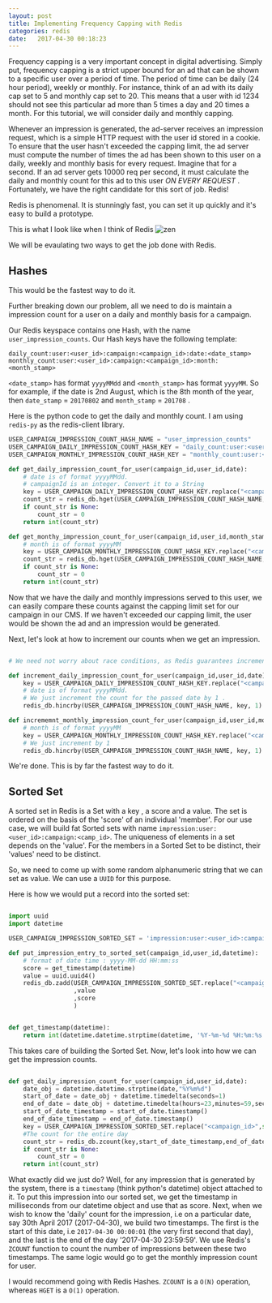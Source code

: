 ```yaml
---
layout: post
title: Implementing Frequency Capping with Redis
categories: redis
date:   2017-04-30 00:18:23 
---
```



Frequency capping is a very important concept in digital advertising. Simply put, frequency capping is a strict upper bound for an ad that can be shown to a specific user over a period of time. The period of time can be daily (24 hour period), weekly or monthly. For instance, think of an ad with its daily cap set to 5 and monthly cap set to 20. This means that a user with id 1234 should not see this particular ad more than 5 times a day and 20 times a month. For this tutorial, we will consider daily and monthly capping.

Whenever an impression is generated, the ad-server receives an impression request, which is a simple HTTP request with the user id stored in a cookie. To ensure that the user hasn't exceeded the capping limit, the ad server must compute the number of times the ad has been shown to this user on a daily, weekly and monthly basis for every request. Imagine that for a second. If an ad server gets 10000 req per second, it must calculate the daily and monthly count for this ad to this user <em> ON EVERY REQUEST 
</em>. Fortunately, we have the right candidate for this sort of job. Redis!

Redis is phenomenal. It is stunningly fast, you can set it up quickly and it's easy to build a prototype. 

This is what I look like when I think of Redis
![zen](https://cloud.githubusercontent.com/assets/7692552/25563041/d22fc026-2db0-11e7-9757-78c4d4d498f6.jpeg)

We will be evaulating two ways to get the job done with Redis.

## Hashes

This would be the fastest way to do it. 

Further breaking down our problem, all we need to do is maintain a impression count for a user on a daily and monthly basis for a campaign.

Our Redis keyspace contains one Hash, with the name `user_impression_counts`. Our Hash keys have the following template:

```
daily_count:user:<user_id>:campaign:<campaign_id>:date:<date_stamp>
monthly_count:user:<user_id>:campaign:<campaign_id>:month:<month_stamp>
```

`<date_stamp>` has format `yyyyMMdd` and `<month_stamp>` has format `yyyyMM`. So for example, if the date is 2nd August, which is the 8th month of the year, then `date_stamp` = `20170802` and `month_stamp` = `201708` .

Here is the python code to get the daily and monthly count. I am using `redis-py` as the redis-client library.

```python
USER_CAMPAIGN_IMPRESSION_COUNT_HASH_NAME = "user_impression_counts"
USER_CAMPAIGN_DAILY_IMPRESSION_COUNT_HASH_KEY = "daily_count:user:<user_id>:campaign:<campaign_id>:date:<date_stamp>"
USER_CAMPAIGN_MONTHLY_IMPRESSION_COUNT_HASH_KEY = "monthly_count:user:<user_id>:campaign:<campaign_id>:date:<month_stamp>"

def get_daily_impression_count_for_user(campaign_id,user_id,date):
    # date is of format yyyyMMdd.
    # campaignId is an integer. Convert it to a String
    key = USER_CAMPAIGN_DAILY_IMPRESSION_COUNT_HASH_KEY.replace("<campaign_id>",str(campaign_id)).replace("<user_id>",user_id).replace("<date_stamp>",date)
    count_str = redis_db.hget(USER_CAMPAIGN_IMPRESSION_COUNT_HASH_NAME,key)
    if count_str is None:
        count_str = 0
    return int(count_str)

def get_monthy_impression_count_for_user(campaign_id,user_id,month_stamp):
    # month is of format yyyyMM
    key = USER_CAMPAIGN_MONTHLY_IMPRESSION_COUNT_HASH_KEY.replace("<campaign_id>",campaign_id).replace("<user_id>",user_id).replace("<month_stamp>",month_stamp)
    count_str = redis_db.hget(USER_CAMPAIGN_IMPRESSION_COUNT_HASH_NAME,key)
    if count_str is None:
        count_str = 0
    return int(count_str)

```


Now that we have the daily and monthly impressions served to this user, we can easily compare these counts against the capping limit set for our campaign in our CMS. If we haven't exceeded our capping limit, the user would be shown the ad and an impression would be generated.

Next, let's look at how to increment our counts when we get an impression.

```python

# We need not worry about race conditions, as Redis guarantees increments to be an Atomic operation.

def increment_daily_impression_count_for_user(campaign_id,user_id,date):
    key = USER_CAMPAIGN_DAILY_IMPRESSION_COUNT_HASH_KEY.replace("<campaign_id>",str(campaign_id)).replace("<user_id>",user_id).replace("<date_stamp>",date)
    # date is of format yyyyMMdd.
    # We just increment the count for the passed date by 1 .
    redis_db.hincrby(USER_CAMPAIGN_IMPRESSION_COUNT_HASH_NAME, key, 1)

def incrememnt_monthly_impression_count_for_user(campaign_id,user_id,month_stamp):
    # month is of format yyyyMM
    key = USER_CAMPAIGN_MONTHLY_IMPRESSION_COUNT_HASH_KEY.replace("<campaign_id>",str(campaign_id)).replace("<user_id>",user_id).replace("<month_stamp>",month_stamp)
    # We just increment by 1
    redis_db.hincrby(USER_CAMPAIGN_IMPRESSION_COUNT_HASH_NAME, key, 1) 

```


We're done. This is by far the fastest way to do it.

## Sorted Set

A sorted set in Redis is a Set with a key , a score and a value. The set is ordered on the basis of the 'score' of an individual 'member'. For our use case, we will build fat Sorted sets with name `impression:user:<user_id>:campaign:<camp_id>`. The uniqueness of elements in a set depends on the 'value'. For the members in a Sorted Set to be distinct, their 'values' need to be distinct.

So, we need to come up with some random alphanumeric string that we can set as value. We can use a `UUID` for this purpose.

Here is how we would put a record into the sorted set:

```python

import uuid
import datetime

USER_CAMPAIGN_IMPRESSION_SORTED_SET = 'impression:user:<user_id>:campaign:<campaign_id>'

def put_impression_entry_to_sorted_set(campaign_id,user_id,datetime):
    # format of date time : yyyy-MM-dd HH:mm:ss
    score = get_timestamp(datetime)
    value = uuid.uuid4()
    redis_db.zadd(USER_CAMPAIGN_IMPRESSION_SORTED_SET.replace("<campaign_id>", str(campaign_id)).replace("<user_id>",user_id)
                  ,value
                  ,score
                  )


def get_timestamp(datetime):
    return int(datetime.datetime.strptime(datetime, '%Y-%m-%d %H:%m:%s'))

```

This takes care of building the Sorted Set. Now, let's look into how we can get the impression counts.


```python

def get_daily_impression_count_for_user(campaign_id,user_id,date):
    date_obj = datetime.datetime.strptime(date,"%Y%m%d")
    start_of_date = date_obj + datetime.timedelta(seconds=1)
    end_of_date = date_obj + datetime.timedelta(hours=23,minutes=59,seconds=59)
    start_of_date_timestamp = start_of_date.timestamp()
    end_of_date_timestamp = end_of_date.timestamp()
    key = USER_CAMPAIGN_IMPRESSION_SORTED_SET.replace("<campaign_id>",str(campaign_id)).replace("<user_id>",user_id)
    #The count for the entire day
    count_str = redis_db.zcount(key,start_of_date_timestamp,end_of_date_timestamp)
    if count_str is None:
        count_str = 0
    return int(count_str)

```

What exactly did we just do? Well, for any impression that is generated by the system, there is a `timestamp` (think python's datetime) object attached to it. To put this impression into our sorted set, we get the timestamp in milliseconds from our datetime object and use that as score.
Next, when we wish to know the 'daily' count for the impression, i.e on a particular date, say 30th April 2017 (2017-04-30), we build two timestamps. The first is the start of this date, i.e `2017-04-30 00:00:01` (the very first second that day), and the last is the end of the day '2017-04-30 23:59:59'. We use Redis's `ZCOUNT` function to count the number of impressions between these two timestamps.
The same logic would go to get the monthly impression count for user. 

I would recommend going with Redis Hashes. `ZCOUNT` is a `O(N)` operation, whereas `HGET` is a `O(1)` operation. 


